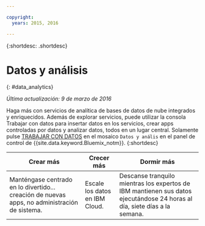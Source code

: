 ```yaml
---

copyright:
  years: 2015, 2016

---
```


{:shortdesc: .shortdesc} 

# Datos y análisis
{: #data_analytics}

*Última actualización: 9 de marzo de 2016*

Haga más con servicios de analítica de bases de datos de nube integrados y enriquecidos. Además de explorar servicios, puede utilizar la consola Trabajar con datos
para insertar datos en los servicios, crear apps controladas por datos y analizar datos, todos en un lugar central. Solamente pulse [TRABAJAR CON DATOS](https://console.ng.bluemix.net/data/services/) en el mosaico `Datos y anális` en el panel de control de {{site.data.keyword.Bluemix_notm}}.
{:shortdesc}


Crear más | Crecer más | Dormir más
---- | ---- | ----
Manténgase centrado en lo divertido... creación de nuevas apps, no administración de sistema. | Escale los datos en IBM Cloud. | Descanse tranquilo mientras los expertos de IBM mantienen sus datos ejecutándose 24 horas al día, siete días a la semana.
